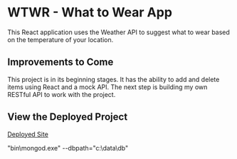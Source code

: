 # WTWR - What to Wear App

This React application uses the Weather API to suggest what to wear based on the temperature of your location.

## Improvements to Come

This project is in its beginning stages. It has the ability to add and delete items using React and a mock API. The next step is building my own RESTful API to work with the project.

## View the Deployed Project

[Deployed Site](https://kifzig.github.io/se_project_react)

"bin\mongod.exe" --dbpath="c:\data\db"
